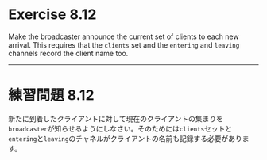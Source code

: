 # Exercise 8.12
Make the broadcaster announce the current set of clients to each new arrival. This requires that the `clients` set and the `entering` and `leaving` channels record the client name too.

---
# 練習問題 8.12
新たに到着したクライアントに対して現在のクライアントの集まりを`broadcaster`が知らせるようにしなさい。そのためには`clients`セットと`entering`と`leaving`のチャネルがクライアントの名前も記録する必要があります。

